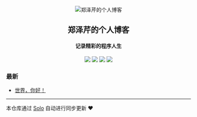 <p align="center"><img alt="郑泽芹的个人博客" src="https://static.b3log.org/images/brand/solo-32.png"></p><h2 align="center">
郑泽芹的个人博客
</h2>

<h4 align="center">记录精彩的程序人生</h4>
<p align="center"><a title="郑泽芹的个人博客" target="_blank" href="https://github.com/zhengzeqin/solo-blog"><img src="https://img.shields.io/github/last-commit/zhengzeqin/solo-blog.svg?style=flat-square&color=FF9900"></a>
<a title="GitHub repo size in bytes" target="_blank" href="https://github.com/zhengzeqin/solo-blog"><img src="https://img.shields.io/github/repo-size/zhengzeqin/solo-blog.svg?style=flat-square"></a>
<a title="Solo Version" target="_blank" href="https://github.com/b3log/solo/releases"><img src="https://img.shields.io/badge/solo-3.6.4-f1e05a.svg?style=flat-square&color=blueviolet"></a>
<a title="Hits" target="_blank" href="https://github.com/b3log/hits"><img src="https://hits.b3log.org/zhengzeqin/solo-blog.svg"></a></p>

### 最新

* [世界，你好！](http://zhengzeqin.cn/hello-solo)



---

本仓库通过 [Solo](https://github.com/b3log/solo) 自动进行同步更新 ❤️ 
